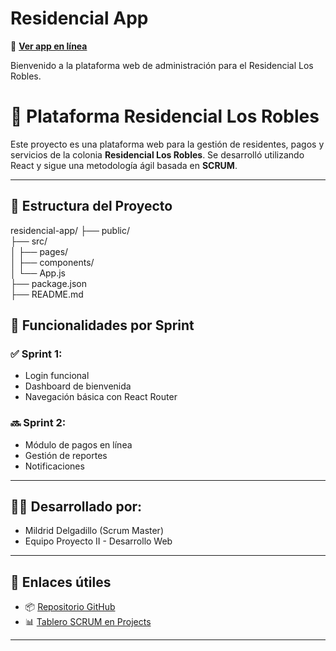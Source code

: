 # Residencial App

🚀 [**Ver app en línea**](https://Mildrid-Delgadillo.github.io/residencial-app)

Bienvenido a la plataforma web de administración para el Residencial Los Robles.

# 🏡 Plataforma Residencial Los Robles

Este proyecto es una plataforma web para la gestión de residentes, pagos y servicios de la colonia **Residencial Los Robles**. Se desarrolló utilizando React y sigue una metodología ágil basada en **SCRUM**.

---

## 📁 Estructura del Proyecto
residencial-app/
├── public/              
├── src/                  
│   ├── pages/            
│   ├── components/       
│   └── App.js            
├── package.json         
├── README.md            

## 🚀 Funcionalidades por Sprint

### ✅ Sprint 1:
- Login funcional
- Dashboard de bienvenida
- Navegación básica con React Router

### 🔜 Sprint 2:
- Módulo de pagos en línea
- Gestión de reportes
- Notificaciones

---

## 👩‍💻 Desarrollado por:
- Mildrid Delgadillo (Scrum Master)
- Equipo Proyecto II - Desarrollo Web

---

## 🔗 Enlaces útiles

- 📦 [Repositorio GitHub](https://github.com/Mildrid-Delgadillo/residencial-app)
- 📊 [Tablero SCRUM en Projects](https://github.com/users/Mildrid-Delgadillo/projects/1/views/1)

---


